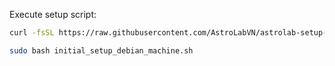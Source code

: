 Execute setup script:
```bash
curl -fsSL https://raw.githubusercontent.com/AstroLabVN/astrolab-setup-mint/main/initial_setup_debian_machine.sh > initial_setup_debian_machine.sh

sudo bash initial_setup_debian_machine.sh
```
